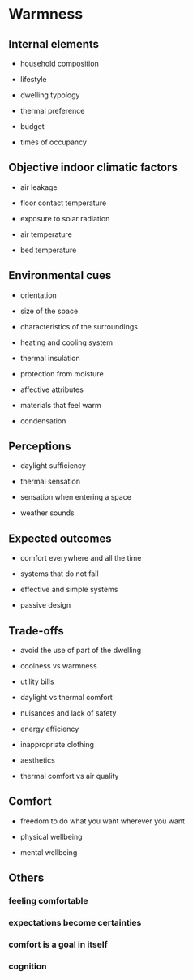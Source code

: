 # Warmness


## Internal elements 

* household composition

* lifestyle

* dwelling typology

* thermal preference

* budget

* times of occupancy



## Objective indoor climatic factors 

* air leakage

* floor contact temperature

* exposure to solar radiation

* air temperature

* bed temperature



## Environmental cues 

* orientation

* size of the space

* characteristics of the surroundings

* heating and cooling system

* thermal insulation

* protection from moisture

* affective attributes

* materials that feel warm

* condensation




## Perceptions

* daylight sufficiency

* thermal sensation

* sensation when entering a space

* weather sounds





## Expected outcomes

* comfort everywhere and all the time

* systems that do not fail

* effective and simple systems

* passive design




## Trade-offs 

* avoid the use of part of the dwelling

* coolness vs warmness

* utility bills

* daylight vs thermal comfort

* nuisances and lack of safety

* energy efficiency

* inappropriate clothing

* aesthetics

* thermal comfort vs air quality




## Comfort

* freedom to do what you want wherever you want

* physical wellbeing

* mental wellbeing




## Others 

### feeling comfortable

### expectations become certainties

### comfort is a goal in itself

### cognition